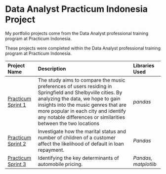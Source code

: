 # Data Analyst Practicum Indonesia Project
My portfolio projects come from the Data Analyst professional training program at Practicum Indonesia.

These projects were completed within the Data Analyst professional training program at Practicum Indonesia.

| Project Name          | Description            | Libraries Used              |
| :-------------------- | :--------------------- |:--------------------------- |
| [Practicum Sprint 1](https://github.com/Anwar12234/Practicum-Indonesia/tree/main/Practicum%20Sprint%201) | The study aims to compare the music preferences of users residing in Springfield and Shelbyville cities. By analyzing the data, we hope to gain insights into the music genres that are more popular in each city and identify any notable differences or similarities between the two locations | *pandas* |
| [Practicum Sprint 2](https://github.com/Anwar12234/Practicum-Indonesia/tree/main/Practicum%20Sprint%202) | Investigate how the marital status and number of children of a customer affect the likelihood of default in loan repayment. | *Pandas* | 
| [Practicum Sprint 3](https://github.com/Anwar12234/Practicum-Indonesia/tree/main/Practicum%20Sprint%203) | Identifying the key determinants of automobile pricing. | *Pandas, matplotlib* |

